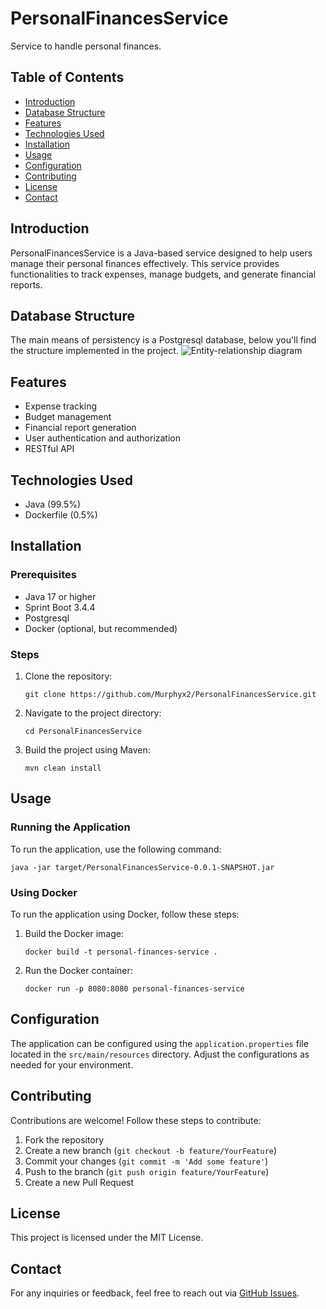 # PersonalFinancesService

Service to handle personal finances.

## Table of Contents

- [Introduction](#introduction)
- [Database Structure](#database-structure)
- [Features](#features)
- [Technologies Used](#technologies-used)
- [Installation](#installation)
- [Usage](#usage)
- [Configuration](#configuration)
- [Contributing](#contributing)
- [License](#license)
- [Contact](#contact)

## Introduction

PersonalFinancesService is a Java-based service designed to help users manage their personal finances effectively. This service provides functionalities to track expenses, manage budgets, and generate financial reports.

## Database Structure
The main means of persistency is a Postgresql database, below you'll find the structure implemented in the project.
![Entity-relationship diagram](https://github.com/user-attachments/assets/e0a38060-0620-4a97-85c1-7afae6b2f3fc)


## Features

- Expense tracking
- Budget management
- Financial report generation
- User authentication and authorization
- RESTful API

## Technologies Used

- Java (99.5%)
- Dockerfile (0.5%)

## Installation

### Prerequisites

- Java 17 or higher
- Sprint Boot 3.4.4
- Postgresql
- Docker (optional, but recommended)

### Steps

1. Clone the repository:
    ```
    git clone https://github.com/Murphyx2/PersonalFinancesService.git
    ```
2. Navigate to the project directory:
    ```
    cd PersonalFinancesService
    ```
3. Build the project using Maven:
    ```
    mvn clean install
    ```

## Usage

### Running the Application

To run the application, use the following command:
```
java -jar target/PersonalFinancesService-0.0.1-SNAPSHOT.jar
```
### Using Docker

To run the application using Docker, follow these steps:

1. Build the Docker image:
    ```
    docker build -t personal-finances-service .
    ```
2. Run the Docker container:
    ```
    docker run -p 8080:8080 personal-finances-service
    ```

## Configuration

The application can be configured using the `application.properties` file located in the `src/main/resources` directory. Adjust the configurations as needed for your environment.

## Contributing

Contributions are welcome! Follow these steps to contribute:

1. Fork the repository
2. Create a new branch (`git checkout -b feature/YourFeature`)
3. Commit your changes (`git commit -m 'Add some feature'`)
4. Push to the branch (`git push origin feature/YourFeature`)
5. Create a new Pull Request

## License

This project is licensed under the MIT License.

## Contact

For any inquiries or feedback, feel free to reach out via [GitHub Issues](https://github.com/Murphyx2/PersonalFinancesService/issues).

